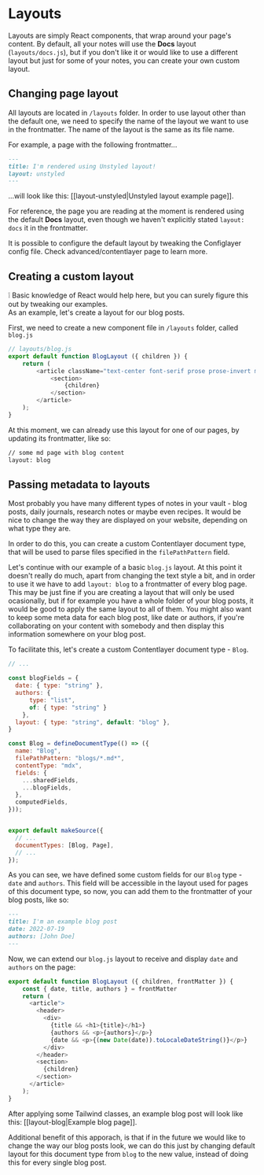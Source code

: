 # Layouts

Layouts are simply React components, that wrap around your page's content. By default, all your notes will use the **Docs** layout (`layouts/docs.js`), but if you don't like it or would like to use a different layout but just for some of your notes, you can create your own custom layout.

## Changing page layout
All layouts are located in `/layouts` folder. In order to use layout other than the default one, we need to specify the name of the layout we want to use in the frontmatter. The name of the layout is the same as its file name.

For example, a page with the following frontmatter...
```md
---
title: I'm rendered using Unstyled layout!
layout: unstyled
---
```

...will look like this: [[layout-unstyled|Unstyled layout example page]].

For reference, the page you are reading at the moment is rendered using the default **Docs** layout, even though we haven't explicitly stated `layout: docs` it in the frontmatter.

It is possible to configure the default layout by tweaking the Configlayer config file. Check advanced/contentlayer page to learn more.

## Creating a custom layout

<div className="border-2 border-slate-400 rounded-md px-4 mb-2">
❕ Basic knowledge of React would help here, but you can surely figure this out by tweaking our examples.
</div>
As an example, let's create a layout for our blog posts.

First, we need to create a new component file in `/layouts` folder, called `blog.js`
```js
// layouts/blog.js
export default function BlogLayout ({ children }) {
	return (
		<article className="text-center font-serif prose prose-invert mx-auto p-6">
			<section>
				{children}
			</section>
		</article>
    );
}

```

At this moment, we can already use this layout for one of our pages, by updating its frontmatter, like so:

```md
// some md page with blog content
layout: blog
```

## Passing metadata to layouts

Most probably you have many different types of notes in your vault - blog posts, daily journals, research notes or maybe even recipes. It would be nice to change the way they are displayed on your website, depending on what type they are.

In order to do this, you can create a custom Contentlayer document type, that will be used to parse files specified in the `filePathPattern` field. 

Let's continue with our example of a basic `blog.js` layout. At this point it doesn't really do much, apart from changing the text style a bit, and in order to use it we have to add `layout: blog` to a frontmatter of every blog page. This may be just fine if you are creating a layout that will only be used ocasionally, but if for example you have a whole folder of your blog posts, it would be good to apply the same layout to all of them. You might also want to keep some meta data for each blog post, like date or authors, if you're collaborating on your content with somebody and then display this information somewhere on your blog post.

To facilitate this, let's create a custom Contentlayer document type - `Blog`.

```js
// ...

const blogFields = {
  date: { type: "string" },
  authors: {
	  type: "list",
	  of: { type: "string" }
	},
  layout: { type: "string", default: "blog" },
}

const Blog = defineDocumentType(() => ({
  name: "Blog",
  filePathPattern: "blogs/*.md*",
  contentType: "mdx",
  fields: {
    ...sharedFields,
    ...blogFields,
  },
  computedFields,
}));


export default makeSource({
  // ...
  documentTypes: [Blog, Page],
  // ...
});

```

As you can see, we have defined some custom fields for our `Blog` type - `date` and `authors`. This field will be accessible in the layout used for pages of this document type, so now, you can add them to the frontmatter of your blog posts, like so:

```md
---
title: I'm an example blog post
date: 2022-07-19
authors: [John Doe]
---
```

Now, we can extend our `blog.js` layout to receive and display `date` and `authors` on the page:

```js
export default function BlogLayout ({ children, frontMatter }) {
    const { date, title, authors } = frontMatter
    return (
      <article">
        <header>
          <div>
            {title && <h1>{title}</h1>}
            {authors && <p>{authors}</p>}
            {date && <p>{(new Date(date)).toLocaleDateString()}</p>}
          </div>
        </header>
        <section>
          {children}
        </section>
      </article>
    );
}

```

After applying some Tailwind classes, an example blog post will look like this:
[[layout-blog|Example blog page]].

Additional benefit of this apporach, is that if in the future we would like to change the way our blog posts look, we can do this just by changing default layout for this document type from `blog` to the new value, instead of doing this for every single blog post.